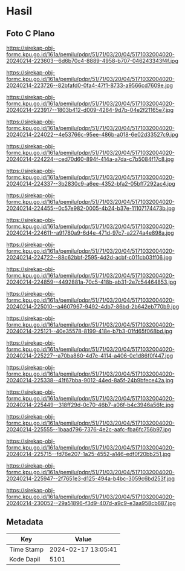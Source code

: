 # Hasil

## Foto C Plano

https://sirekap-obj-formc.kpu.go.id/161a/pemilu/pdpr/51/71/03/20/04/5171032004020-20240214-223603--6d6b70c4-8889-4958-b707-046243343f4f.jpg

https://sirekap-obj-formc.kpu.go.id/161a/pemilu/pdpr/51/71/03/20/04/5171032004020-20240214-223726--82bfafd0-0fa4-47f1-8733-a9566cd7609e.jpg

https://sirekap-obj-formc.kpu.go.id/161a/pemilu/pdpr/51/71/03/20/04/5171032004020-20240214-223917--1803b412-d009-4264-9d7b-04e2f21165e7.jpg

https://sirekap-obj-formc.kpu.go.id/161a/pemilu/pdpr/51/71/03/20/04/5171032004020-20240214-224022--4e53766c-95ee-486b-a018-6e02d33527c9.jpg

https://sirekap-obj-formc.kpu.go.id/161a/pemilu/pdpr/51/71/03/20/04/5171032004020-20240214-224224--ced70d60-894f-414a-a7da-c7b5084f17c8.jpg

https://sirekap-obj-formc.kpu.go.id/161a/pemilu/pdpr/51/71/03/20/04/5171032004020-20240214-224337--3b2830c9-a6ee-4352-bfa2-05bff7292ac4.jpg

https://sirekap-obj-formc.kpu.go.id/161a/pemilu/pdpr/51/71/03/20/04/5171032004020-20240214-224455--0c57e982-0005-4b24-b37e-11107174473b.jpg

https://sirekap-obj-formc.kpu.go.id/161a/pemilu/pdpr/51/71/03/20/04/5171032004020-20240214-224611--a91780a9-6d4e-471d-97c7-a2274a4e898a.jpg

https://sirekap-obj-formc.kpu.go.id/161a/pemilu/pdpr/51/71/03/20/04/5171032004020-20240214-224722--88c62bbf-2595-4d2d-acbf-c011cb03ff06.jpg

https://sirekap-obj-formc.kpu.go.id/161a/pemilu/pdpr/51/71/03/20/04/5171032004020-20240214-224859--4492881a-70c5-418b-ab31-2e7c54464853.jpg

https://sirekap-obj-formc.kpu.go.id/161a/pemilu/pdpr/51/71/03/20/04/5171032004020-20240214-225010--a4607967-9492-4db7-86bd-2b642eb770b9.jpg

https://sirekap-obj-formc.kpu.go.id/161a/pemilu/pdpr/51/71/03/20/04/5171032004020-20240214-225121--40e35578-8199-418e-b7b3-01fd65f068bd.jpg

https://sirekap-obj-formc.kpu.go.id/161a/pemilu/pdpr/51/71/03/20/04/5171032004020-20240214-225227--a70ba860-4d7e-4114-a406-0e1d86f0f447.jpg

https://sirekap-obj-formc.kpu.go.id/161a/pemilu/pdpr/51/71/03/20/04/5171032004020-20240214-225338--41f67bba-9012-44ed-8a5f-24b9bfece42a.jpg

https://sirekap-obj-formc.kpu.go.id/161a/pemilu/pdpr/51/71/03/20/04/5171032004020-20240214-225449--318ff29d-0c70-46b7-a06f-b4c3946a56fc.jpg

https://sirekap-obj-formc.kpu.go.id/161a/pemilu/pdpr/51/71/03/20/04/5171032004020-20240214-225555--1baad796-7376-4e2c-aafc-fba6fc756b97.jpg

https://sirekap-obj-formc.kpu.go.id/161a/pemilu/pdpr/51/71/03/20/04/5171032004020-20240214-225715--fd76e207-1a25-4552-a146-edf0f20bb251.jpg

https://sirekap-obj-formc.kpu.go.id/161a/pemilu/pdpr/51/71/03/20/04/5171032004020-20240214-225947--2f7651e3-d125-494a-b4bc-3059c6bd253f.jpg

https://sirekap-obj-formc.kpu.go.id/161a/pemilu/pdpr/51/71/03/20/04/5171032004020-20240214-230052--29a51896-f3d9-407d-a9c9-e3aa958cb687.jpg


## Metadata

| Key        | Value               |
| ---------- | ------------------- |
| Time Stamp | 2024-02-17 13:05:41 |
| Kode Dapil | 5101                |



